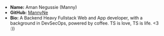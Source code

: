 - **Name:** Aman Negussie (Manny)
- **GitHub:** [MannyNe](https://github.com/MannyNe)
- **Bio:** A Backend Heavy Fullstack Web and App developer, with a background in DevSecOps, powered by coffee. TS is love, TS is life. <3 :))
